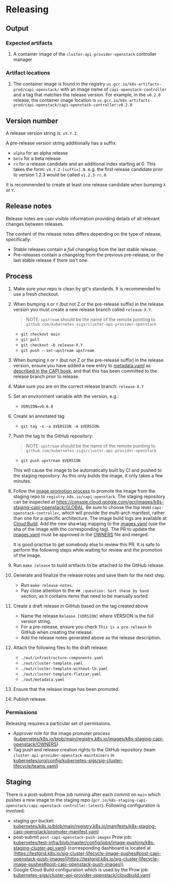 
# Releasing

## Output

### Expected artifacts

1. A container image of the `cluster-api-provider-openstack` controller manager

### Artifact locations

1. The container image is found in the registry `us.gcr.io/k8s-artifacts-prod/capi-openstack/` with an image
   name of `capi-openstack-controller` and a tag that matches the release version. For
   example, in the `v0.2.0` release, the container image location is
   `us.gcr.io/k8s-artifacts-prod/capi-openstack/capi-openstack-controller:v0.2.0`

## Version number

A release version string is: `vX.Y.Z`.

A pre-release version string additionally has a suffix:
- `alpha` for an alpha release
- `beta` for a beta release
- `rc` for a release candidate
and an additional index starting at 0. This takes the form: `vX.Y.Z-[suffix].N`. e.g. the first release candidate prior
to version 1.2.3 would be called `v1.2.3-rc.0`.

It is recommended to create at least one release candidate when bumping `X` or `Y`.

## Release notes

Release notes are user visible information providing details of all relevant changes between releases.

The content of the release notes differs depending on the type of release, specifically:

- Stable releases contain a *full* changelog from the last stable release.
- Pre-releases contain a changelog from the previous pre-release, or the last stable release if there isn't one.

## Process

1. Make sure your repo is clean by git's standards. It is recommended to use a fresh checkout.
1. When bumping `X` or `Y` (but not Z or the pre-release suffix) in the release version you must create a new release branch called `release-X.Y`.
   > NOTE: `upstream` should be the name of the remote pointing to `github.com/kubernetes-sigs/cluster-api-provider-openstack`
    - `git checkout main`
    - `git pull`
    - `git checkout -b release-X.Y`
    - `git push --set-upstream upstream`
1. When bumping `X` or `Y` (but not Z or the pre-release suffix) in the release version, ensure you have added a new
   entry to [metadata.yaml](https://github.com/kubernetes-sigs/cluster-api-provider-openstack/blob/main/metadata.yaml)
   as [described in the CAPI book](https://cluster-api.sigs.k8s.io/clusterctl/provider-contract.html#metadata-yaml), and
   that this has been committed to the release branch prior to release.
1. Make sure you are on the correct release branch: `release-X.Y`
1. Set an environment variable with the version, e.g.:
    - `VERSION=v0.6.0`
1. Create an annotated tag
    - `git tag -s -a $VERSION -m $VERSION`.
1. Push the tag to the GitHub repository:
   > NOTE: `upstream` should be the name of the remote pointing to `github.com/kubernetes-sigs/cluster-api-provider-openstack`
    - `git push upstream $VERSION`

   This will cause the image to be automatically built by CI and pushed to the staging repository. As this only builds
   the image, it only takes a few minutes.
1. Follow the [image promotion process](https://github.com/kubernetes/k8s.io/blob/main/registry.k8s.io/README.md#image-promoter) to promote the image from the staging repo to `registry.k8s.io/capi-openstack`.
   The staging repository can be inspected at https://console.cloud.google.com/gcr/images/k8s-staging-capi-openstack/GLOBAL. Be
   sure to choose the top level `capi-openstack-controller`, which will provide the multi-arch manifest, rather than one for a specific architecture.
   The image build logs are available at [Cloud Build](https://console.cloud.google.com/cloud-build/builds?project=k8s-staging-capi-openstack).
   Add the new sha=>tag mapping to the [images.yaml](https://github.com/kubernetes/k8s.io/blob/main/registry.k8s.io/images/k8s-staging-capi-openstack/images.yaml) (use the sha of the image with the corresponding tag). The PR to update the [images.yaml](https://github.com/kubernetes/k8s.io/blob/main/registry.k8s.io/images/k8s-staging-capi-openstack/images.yaml) must be approved in the [OWNERS](https://github.com/kubernetes/k8s.io/blob/main/registry.k8s.io/images/k8s-staging-capi-openstack/OWNERS) file and merged.

   It is good practise to get somebody else to review this PR. It is safe to perform the following steps while waiting
   for review and the promotion of the image.
1. Run `make release` to build artifacts to be attached to the GitHub release.
1. Generate and finalize the release notes and save them for the next step.
   - Run `make release-notes`.
   - Pay close attention to the `## :question: Sort these by hand` section, as it contains items that need to be manually sorted.
1. Create a draft release in GitHub based on the tag created above
    - Name the release `Release [VERSION]` where VERSION is the full version string.
    - For a pre-release, ensure you check `This is a pre-release` in GitHub when creating the release.
    - Add the release notes generated above as the release description.
1. Attach the following files to the draft release:
    - `./out/infrastructure-components.yaml`
    - `./out/cluster-template.yaml`
    - `./out/cluster-template-without-lb.yaml`
    - `./out/cluster-template-flatcar.yaml`
    - `./out/metadata.yaml`
1. Ensure that the release image has been promoted.
1. Publish release.

### Permissions

Releasing requires a particular set of permissions.

* Approver role for the image promoter process ([kubernetes/k8s.io/blob/main/registry.k8s.io/images/k8s-staging-capi-openstack/OWNERS](https://github.com/kubernetes/k8s.io/blob/main/registry.k8s.io/images/k8s-staging-capi-openstack/OWNERS))
* Tag push and release creation rights to the GitHub repository (team `cluster-api-provider-openstack-maintainers` in [kubernetes/org/config/kubernetes-sigs/sig-cluster-lifecycle/teams.yaml](https://github.com/kubernetes/org/blob/main/config/kubernetes-sigs/sig-cluster-lifecycle/teams.yaml))

## Staging

There is a post-submit Prow job running after each commit on `main` which pushes a new image to the staging repo (`gcr.io/k8s-staging-capi-openstack/capi-openstack-controller:latest`). Following configuration is involved:
* staging gcr bucket: [kubernetes/k8s.io/blob/main/registry.k8s.io/manifests/k8s-staging-capi-openstack/promoter-manifest.yaml](https://github.com/kubernetes/k8s.io/blob/main/registry.k8s.io/manifests/k8s-staging-capi-openstack/promoter-manifest.yaml)
* post-submit `post-capi-openstack-push-images` Prow job: [kubernetes/test-infra/blob/master/config/jobs/image-pushing/k8s-staging-cluster-api.yaml](https://github.com/kubernetes/test-infra/blob/master/config/jobs/image-pushing/k8s-staging-cluster-api.yaml)) (corresponding dashboard is located at [https://testgrid.k8s.io/sig-cluster-lifecycle-image-pushes#post-capi-openstack-push-images](https://testgrid.k8s.io/sig-cluster-lifecycle-image-pushes#post-capi-openstack-push-images))
* Google Cloud Build configuration which is used by the Prow job: [kubernetes-sigs/cluster-api-provider-openstack/cloudbuild.yaml](https://github.com/kubernetes-sigs/cluster-api-provider-openstack/blob/main/cloudbuild.yaml)
